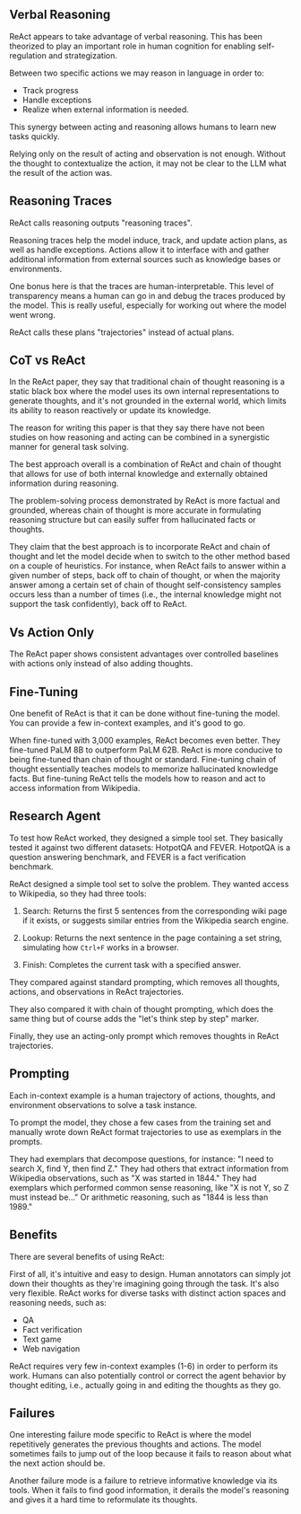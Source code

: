 ## Verbal Reasoning

ReAct appears to take advantage of verbal reasoning. This has been theorized to play an important role in human cognition for enabling self-regulation and strategization.

Between two specific actions we may reason in language in order to:

- Track progress
- Handle exceptions
- Realize when external information is needed.

This synergy between acting and reasoning allows humans to learn new tasks quickly.

Relying only on the result of acting and observation is not enough. Without the thought to contextualize the action, it may not be clear to the LLM what the result of the action was.

## Reasoning Traces

ReAct calls reasoning outputs "reasoning traces".

Reasoning traces help the model induce, track, and update action plans, as well as handle exceptions. Actions allow it to interface with and gather additional information from external sources such as knowledge bases or environments.

One bonus here is that the traces are human-interpretable. This level of transparency means a human can go in and debug the traces produced by the model. This is really useful, especially for working out where the model went wrong.

ReAct calls these plans "trajectories" instead of actual plans.

## CoT vs ReAct

In the ReAct paper, they say that traditional chain of thought reasoning is a static black box where the model uses its own internal representations to generate thoughts, and it's not grounded in the external world, which limits its ability to reason reactively or update its knowledge.

The reason for writing this paper is that they say there have not been studies on how reasoning and acting can be combined in a synergistic manner for general task solving.

The best approach overall is a combination of ReAct and chain of thought that allows for use of both internal knowledge and externally obtained information during reasoning.

The problem-solving process demonstrated by ReAct is more factual and grounded, whereas chain of thought is more accurate in formulating reasoning structure but can easily suffer from hallucinated facts or thoughts.

They claim that the best approach is to incorporate ReAct and chain of thought and let the model decide when to switch to the other method based on a couple of heuristics. For instance, when ReAct fails to answer within a given number of steps, back off to chain of thought, or when the majority answer among a certain set of chain of thought self-consistency samples occurs less than a number of times (i.e., the internal knowledge might not support the task confidently), back off to ReAct.

## Vs Action Only

The ReAct paper shows consistent advantages over controlled baselines with actions only instead of also adding thoughts.

## Fine-Tuning

One benefit of ReAct is that it can be done without fine-tuning the model. You can provide a few in-context examples, and it's good to go.

When fine-tuned with 3,000 examples, ReAct becomes even better. They fine-tuned PaLM 8B to outperform PaLM 62B. ReAct is more conducive to being fine-tuned than chain of thought or standard. Fine-tuning chain of thought essentially teaches models to memorize hallucinated knowledge facts. But fine-tuning ReAct tells the models how to reason and act to access information from Wikipedia.

## Research Agent

To test how ReAct worked, they designed a simple tool set. They basically tested it against two different datasets: HotpotQA and FEVER. HotpotQA is a question answering benchmark, and FEVER is a fact verification benchmark.

ReAct designed a simple tool set to solve the problem. They wanted access to Wikipedia, so they had three tools:

1. Search: Returns the first 5 sentences from the corresponding wiki page if it exists, or suggests similar entries from the Wikipedia search engine.

2. Lookup: Returns the next sentence in the page containing a set string, simulating how `Ctrl+F` works in a browser.

3. Finish: Completes the current task with a specified answer.

They compared against standard prompting, which removes all thoughts, actions, and observations in ReAct trajectories.

They also compared it with chain of thought prompting, which does the same thing but of course adds the "let's think step by step" marker.

Finally, they use an acting-only prompt which removes thoughts in ReAct trajectories.

## Prompting

Each in-context example is a human trajectory of actions, thoughts, and environment observations to solve a task instance.

To prompt the model, they chose a few cases from the training set and manually wrote down ReAct format trajectories to use as exemplars in the prompts.

They had exemplars that decompose questions, for instance: "I need to search X, find Y, then find Z." They had others that extract information from Wikipedia observations, such as "X was started in 1844." They had exemplars which performed common sense reasoning, like "X is not Y, so Z must instead be..." Or arithmetic reasoning, such as "1844 is less than 1989."

## Benefits

There are several benefits of using ReAct:

First of all, it's intuitive and easy to design. Human annotators can simply jot down their thoughts as they're imagining going through the task. It's also very flexible. ReAct works for diverse tasks with distinct action spaces and reasoning needs, such as:

- QA
- Fact verification
- Text game
- Web navigation

ReAct requires very few in-context examples (1-6) in order to perform its work. Humans can also potentially control or correct the agent behavior by thought editing, i.e., actually going in and editing the thoughts as they go.

## Failures

One interesting failure mode specific to ReAct is where the model repetitively generates the previous thoughts and actions. The model sometimes fails to jump out of the loop because it fails to reason about what the next action should be.

Another failure mode is a failure to retrieve informative knowledge via its tools. When it fails to find good information, it derails the model's reasoning and gives it a hard time to reformulate its thoughts.
